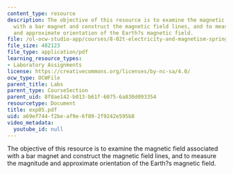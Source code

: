 ```yaml
---
content_type: resource
description: The objective of this resource is to examine the magnetic field associated
  with a bar magnet and construct the magnetic field lines, and to measure the magnitude
  and approximate orientation of the Earth?s magnetic field.
file: /ol-ocw-studio-app/courses/8-02t-electricity-and-magnetism-spring-2005/a69ef744f2beaf9e6f892f9242e595b8_exp05.pdf
file_size: 482123
file_type: application/pdf
learning_resource_types:
- Laboratory Assignments
license: https://creativecommons.org/licenses/by-nc-sa/4.0/
ocw_type: OCWFile
parent_title: Labs
parent_type: CourseSection
parent_uid: 8f8ae142-b013-b61f-6075-6a830d093354
resourcetype: Document
title: exp05.pdf
uid: a69ef744-f2be-af9e-6f89-2f9242e595b8
video_metadata:
  youtube_id: null
---
```

The objective of this resource is to examine the magnetic field associated with a bar magnet and construct the magnetic field lines, and to measure the magnitude and approximate orientation of the Earth?s magnetic field.